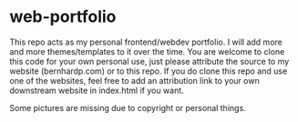 # web-portfolio

This repo acts as my personal frontend/webdev portfolio. I will add more and more themes/templates to it over the time.
You are welcome to clone this code for your own personal use, just please attribute the source to my website (bernhardp.com) or to this repo. If you do clone this repo and use one of the websites, feel free to add an attribution link to your own downstream website in index.html if you want.

Some pictures are missing due to copyright or personal things.
